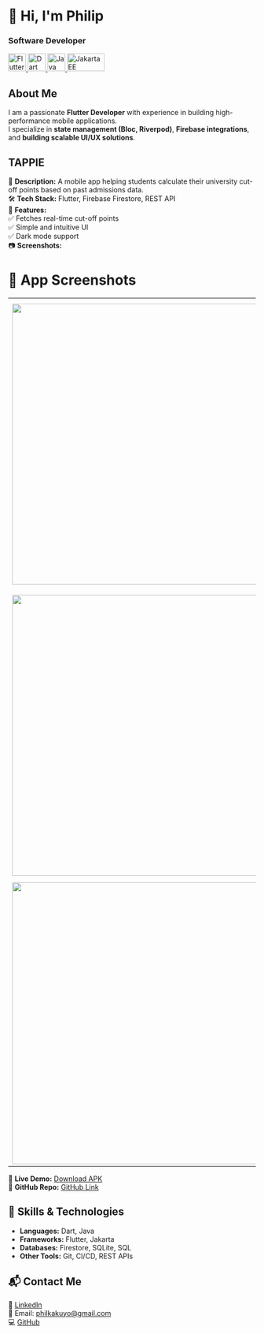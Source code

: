 # 👋 Hi, I'm Philip  
### Software Developer  

<p align="left">
  <a href="https://flutter.dev/" target="_blank" rel="noreferrer">
    <img src="https://raw.githubusercontent.com/danielcranney/readme-generator/main/public/icons/skills/flutter-colored.svg" width="36" height="36" alt="Flutter" />
  </a>
  <a href="https://dart.dev/" target="_blank" rel="noreferrer">
    <img src="https://raw.githubusercontent.com/danielcranney/readme-generator/main/public/icons/skills/dart-colored.svg" width="36" height="36" alt="Dart" />
  </a>
  <a href="https://www.oracle.com/java/" target="_blank" rel="noreferrer">
    <img src="https://raw.githubusercontent.com/danielcranney/readme-generator/main/public/icons/skills/java-colored.svg" width="36" height="36" alt="Java" />
  </a>
  <a href="https://jakarta.ee/" target="_blank" rel="noreferrer">
    <img src="https://upload.wikimedia.org/wikipedia/commons/8/81/Jakarta_ee_logo_schooner_color_stacked_default.svg" width="76" height="36" alt="Jakarta EE" />
  </a>
</p>


## About Me  
I am a passionate **Flutter Developer** with experience in building high-performance mobile applications.  
I specialize in **state management (Bloc, Riverpod)**, **Firebase integrations**, and **building scalable UI/UX solutions**.  

## TAPPIE  
🚀 **Description:** A mobile app helping students calculate their university cut-off points based on past admissions data.  
🛠️ **Tech Stack:** Flutter, Firebase Firestore, REST API  
🔹 **Features:**  
✅ Fetches real-time cut-off points  
✅ Simple and intuitive UI  
✅ Dark mode support  
📷 **Screenshots:**  
# 📸 App Screenshots  

<table>
  <tr>
    <td><img width="570" src="https://github.com/user-attachments/assets/67bcaf36-1d50-4221-8043-b8413a6e5feb" /></td>
    <td><img width="578" src="https://github.com/user-attachments/assets/0e3fa0a0-4ee6-4a0a-b751-7fd439c7d158" /></td>
    <td><img width="560" src="https://github.com/user-attachments/assets/2f34616d-407b-4959-8e41-e34d76408318" /></td>
    <td><img width="587" src="https://github.com/user-attachments/assets/5ef4dfc0-f0e9-450d-ba81-9ba55113f2b8" /></td>
  </tr>
  <tr>
     <td><img width="570" src="https://github.com/user-attachments/assets/70b037b7-32bc-4dac-beac-b2c89bbd6b5e" /></td>
     <td><img width="584" src="https://github.com/user-attachments/assets/ebb97d98-a02b-47df-86d3-67b156954ab2" /></td>
     <td><img width="579" src="https://github.com/user-attachments/assets/a1206630-a3c4-4513-8f70-d905210a1b2f" /></td>
     <td><img width="568" src="https://github.com/user-attachments/assets/5709828d-7304-47a3-8d85-7c1de95c0c94" /></td>
  </tr>
  <tr>
    <td><img width="572" src="https://github.com/user-attachments/assets/01d1c771-f254-4342-a6c6-e190a892e5cd" /></td>
     <td><img width="572" src="https://github.com/user-attachments/assets/e6c9a992-b499-414e-aed6-dcbc42f9a8fd" /></td>
  </tr>
</table>


🔗 **Live Demo:** [Download APK](#)  
🔗 **GitHub Repo:** [GitHub Link](#)  


## 🔧 Skills & Technologies  
- **Languages:** Dart, Java  
- **Frameworks:** Flutter, Jakarta 
- **Databases:** Firestore, SQLite, SQL
- **Other Tools:** Git, CI/CD, REST APIs  


## 📬 Contact Me  
💼 [LinkedIn](https://linkedin.com/in/yourname)  
📧 Email: philkakuyo@gmail.com  
💻 [GitHub](https://github.com/philkaks)  



